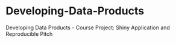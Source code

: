 # Developing-Data-Products
Developing Data Products -  Course Project: Shiny Application and Reproducible Pitch
